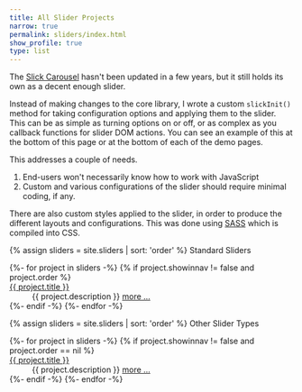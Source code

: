 ```yaml
---
title: All Slider Projects
narrow: true
permalink: sliders/index.html
show_profile: true
type: list
---
```


<p>The <a href="http://kenwheeler.github.io/slick/">Slick Carousel</a> hasn't been updated in a few years, but it still holds its own as a decent enough slider.</p>
<p>Instead of making changes to the core library, I wrote a custom <code>slickInit()</code> method for taking configuration options and applying them to the slider. This can be as simple as turning options on or off, or as complex as you callback functions for slider DOM actions. You can see an example of this at the bottom of this page or at the bottom of each of the demo pages.</p>

<p>This addresses a couple of needs.</p>
<ol>
    <li>End-users won't necessarily know how to work with JavaScript</li>
    <li>Custom and various configurations of the slider should require minimal coding, if any.</li>
</ol>
<p>There are also custom styles applied to the slider, in order to produce the different layouts and configurations. This was done using <a href="https://sass-lang.com/">SASS</a> which is compiled into CSS.</p>

{% assign sliders = site.sliders | sort: 'order' %}
<span class="display-5">Standard Sliders</span>
<dl>
    {%- for project in sliders -%}
    {% if project.showinnav != false and project.order %}
    <dt><a class="text-body" href="{{ site.baseurl }}{{ project.url }}">{{ project.title }}</a></dt>
    <dd class="ml-5">{{ project.description }} <a href="{{ site.baseurl }}{{ project.url }}">more &hellip;</a></dd>
    {%- endif -%}
    {%- endfor -%}
</dl>

{% assign sliders = site.sliders | sort: 'order'  %}
<span class="display-5">Other Slider Types</span>
<dl>
    {%- for project in sliders -%}
    {% if project.showinnav != false and project.order == nil %}
    <dt><a class="text-body" href="{{ site.baseurl }}{{ project.url }}">{{ project.title }}</a></dt>
    <dd class="ml-5">{{ project.description }} <a href="{{ site.baseurl }}{{ project.url }}">more &hellip;</a></dd>
    {%- endif -%}
    {%- endfor -%}
</dl>